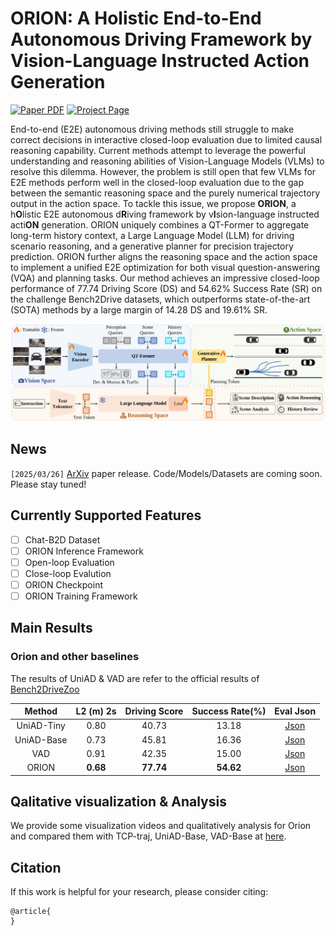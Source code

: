 # ORION: A Holistic End-to-End Autonomous Driving Framework by Vision-Language Instructed Action Generation


<a href="https://arxiv.org/abs/2503.19755"><img src='https://img.shields.io/badge/arXiv-ORION-red' alt='Paper PDF'></a>
<a href="https://xiaomi-mlab.github.io/Orion/"><img src='https://img.shields.io/badge/Project_Page-ORION-green' alt='Project Page'></a>

<!-- ## Introduction -->



End-to-end (E2E) autonomous driving methods still struggle to make correct decisions in interactive closed-loop evaluation due to limited causal reasoning capability. Current methods attempt to leverage the powerful understanding and reasoning abilities of Vision-Language Models (VLMs) to resolve this dilemma.  However, the problem is still open that few VLMs for E2E methods perform well in the closed-loop evaluation due to the gap between the semantic reasoning space and the purely numerical trajectory output in the action space. To tackle this issue, we propose **ORION**, a h**O**listic E2E autonomous d**R**iving framework by v**I**sion-language instructed acti**ON** generation.
ORION uniquely combines a QT-Former to aggregate long-term history context, a Large Language Model (LLM) for driving scenario reasoning, and a generative planner for precision trajectory prediction. ORION further aligns the reasoning space and the action space to implement a unified E2E optimization for both visual question-answering (VQA) and planning tasks. Our method achieves an impressive closed-loop performance of 77.74 Driving Score (DS) and 54.62\% Success Rate (SR) on the challenge Bench2Drive datasets, which outperforms state-of-the-art (SOTA) methods by a large margin of 14.28 DS and 19.61\% SR.


<div align="center">
<img src="assets/images/framework.jpg" width="1000">
</div>

## News
`[2025/03/26]` [ArXiv](https://arxiv.org/abs/2503.19755) paper release. Code/Models/Datasets are coming soon. Please stay tuned!


## Currently Supported Features
- [ ] Chat-B2D Dataset 
- [ ] ORION Inference Framework
- [ ] Open-loop Evaluation
- [ ] Close-loop Evalution
- [ ] ORION Checkpoint
- [ ] ORION Training Framework

## Main Results

### Orion and other baselines
The results of UniAD & VAD are refer to the official results of [Bench2DriveZoo](https://github.com/Thinklab-SJTU/Bench2DriveZoo)

| Method | L2 (m) 2s | Driving Score | Success Rate(%) | Eval Json|
| :---: | :---: | :---: | :---: |  :---: |
| UniAD-Tiny |0.80 | 40.73 |  13.18  | [Json](assets/results/UniAD-Tiny.json) |
| UniAD-Base |0.73 | 45.81  |  16.36  | [Json](assets/results/UniAD-Base.json) |
| VAD        |0.91 | 42.35  | 15.00  | [Json](assets/results/VAD.json) |
| ORION       |**0.68** | **77.74**  | **54.62** | [Json](assets/results/ORION.json) |


## Qalitative visualization & Analysis
We provide some visualization videos and qualitatively analysis for Orion and compared them with TCP-traj, UniAD-Base, VAD-Base at [here](docs/analysis.md). 

## Citation
If this work is helpful for your research, please consider citing:

```
@article{
}
```

